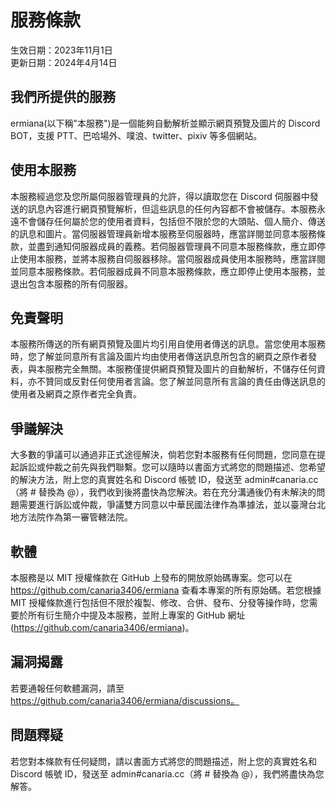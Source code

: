 # 服務條款
生效日期：2023年11月1日  
更新日期：2024年4月14日

## 我們所提供的服務
ermiana(以下稱"本服務")是一個能夠自動解析並顯示網頁預覽及圖片的 Discord BOT，支援 PTT、巴哈場外、噗浪、twitter、pixiv 等多個網站。

## 使用本服務
本服務經過您及您所屬伺服器管理員的允許，得以讀取您在 Discord 伺服器中發送的訊息內容進行網頁預覽解析，但這些訊息的任何內容都不會被儲存。本服務永遠不會儲存任何屬於您的使用者資料，包括但不限於您的大頭貼、個人簡介、傳送的訊息和圖片。當伺服器管理員新增本服務至伺服器時，應當詳閱並同意本服務條款，並盡到通知伺服器成員的義務。若伺服器管理員不同意本服務條款，應立即停止使用本服務，並將本服務自伺服器移除。當伺服器成員使用本服務時，應當詳閱並同意本服務條款。若伺服器成員不同意本服務條款，應立即停止使用本服務，並退出包含本服務的所有伺服器。

## 免責聲明
本服務所傳送的所有網頁預覽及圖片均引用自使用者傳送的訊息。當您使用本服務時，您了解並同意所有言論及圖片均由使用者傳送訊息所包含的網頁之原作者發表，與本服務完全無關。本服務僅提供網頁預覽及圖片的自動解析，不儲存任何資料，亦不贊同或反對任何使用者言論。您了解並同意所有言論的責任由傳送訊息的使用者及網頁之原作者完全負責。

## 爭議解決
大多數的爭議可以通過非正式途徑解決，倘若您對本服務有任何問題，您同意在提起訴訟或仲裁之前先與我們聯繫。您可以隨時以書面方式將您的問題描述、您希望的解決方法，附上您的真實姓名和 Discord 帳號 ID，發送至 admin#canaria.cc（將 # 替換為 @），我們收到後將盡快為您解決。若在充分溝通後仍有未解決的問題需要進行訴訟或仲裁，爭議雙方同意以中華民國法律作為準據法，並以臺灣台北地方法院作為第一審管轄法院。

## 軟體
本服務是以 MIT 授權條款在 GitHub 上發布的開放原始碼專案。您可以在 https://github.com/canaria3406/ermiana 查看本專案的所有原始碼。若您根據 MIT 授權條款進行包括但不限於複製、修改、合併、發布、分發等操作時，您需要於所有衍生簡介中提及本服務，並附上專案的 GitHub 網址 (https://github.com/canaria3406/ermiana)。

## 漏洞揭露
若要通報任何軟體漏洞，請至 https://github.com/canaria3406/ermiana/discussions。

## 問題釋疑
若您對本條款有任何疑問，請以書面方式將您的問題描述，附上您的真實姓名和 Discord 帳號 ID，發送至 admin#canaria.cc（將 # 替換為 @），我們將盡快為您解答。
